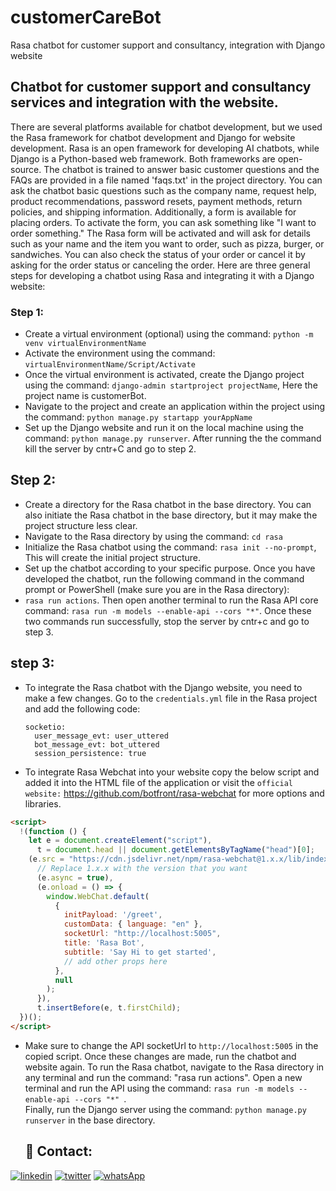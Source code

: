 # customerCareBot
Rasa chatbot for customer support and consultancy, integration with Django website
## Chatbot for customer support and consultancy services and integration with the website.
There are several platforms available for chatbot development, but we used the Rasa framework for chatbot development and 
Django for website development. Rasa is an open framework for developing AI chatbots, while Django is a Python-based web framework. Both frameworks are open-source.
The chatbot is trained to answer basic customer questions and the FAQs are provided in a file named 'faqs.txt' in the project 
directory. You can ask the chatbot basic questions such as the company name, request help, product recommendations, password
resets, payment methods, return policies, and shipping information. Additionally, a form is available for placing orders. 
To activate the form, you can ask something like "I want to order something." The Rasa form will be activated and will
ask for details such as your name and the item you want to order, such as pizza, burger, or sandwiches.
You can also check the status of your order or cancel it by asking for the order status or canceling the order.
Here are three general steps for developing a chatbot using Rasa and integrating it with a Django website:

### Step 1:
- Create a virtual environment (optional) using the command: `python -m venv virtualEnvironmentName`
- Activate the environment using the command: `virtualEnvironmentName/Script/Activate`
- Once the virtual environment is activated, create the Django project using the command: `django-admin startproject projectName`, Here the project name is customerBot.
- Navigate to the project and create an application within the project using the command: `python manage.py startapp yourAppName`
- Set up the Django website and run it on the local machine using the command: `python manage.py runserver`. After running the
  the command kill the server by cntr+C and go to step 2.

## Step 2:
- Create a directory for the Rasa chatbot in the base directory. You can also initiate the Rasa chatbot in the base directory,
  but it may make the project structure less clear.
- Navigate to the Rasa directory by using the command: `cd rasa`
- Initialize the Rasa chatbot using the command: `rasa init --no-prompt`, This will create the initial project structure.
- Set up the chatbot according to your specific purpose. Once you have developed the chatbot, run the following command
  in the command prompt or PowerShell (make sure you are in the Rasa directory):
- `rasa run actions`. Then open another terminal to run the Rasa API core command: `rasa run -m models --enable-api --cors "*"`.
  Once these two commands run successfully, stop the server by cntr+c and go to step 3.

## step 3:
- To integrate the Rasa chatbot with the Django website, you need to make a few changes. Go to the `credentials.yml` file in the
  Rasa project and add the following code:
  ```  
  socketio:  
    user_message_evt: user_uttered  
    bot_message_evt: bot_uttered  
    session_persistence: true
  ```
- To integrate Rasa Webchat into your website copy the below script and added it into the HTML file of the application
  or visit the `official website:` https://github.com/botfront/rasa-webchat for more options and libraries.


```html
<script>
  !(function () {
    let e = document.createElement("script"),
      t = document.head || document.getElementsByTagName("head")[0];
    (e.src = "https://cdn.jsdelivr.net/npm/rasa-webchat@1.x.x/lib/index.js"),
      // Replace 1.x.x with the version that you want
      (e.async = true),
      (e.onload = () => {
        window.WebChat.default(
          {
            initPayload: '/greet',
            customData: { language: "en" },
            socketUrl: "http://localhost:5005",
            title: 'Rasa Bot',
            subtitle: 'Say Hi to get started',
            // add other props here
          },
          null
        );
      }),
      t.insertBefore(e, t.firstChild);
  })();
</script>
```  
- Make sure to change the API socketUrl to `http://localhost:5005` in the copied script. Once these changes are made,
  run the chatbot and website again. To run the Rasa chatbot, navigate to the Rasa directory in any terminal and run
  the command: "rasa run actions". Open a new terminal and run the API using the command: `rasa run -m models --enable-api --cors "*" `.  
  Finally, run the Django server using the command: `python manage.py runserver` in the base directory.


  ## 🔗 Contact:
[![linkedin](https://img.shields.io/badge/linkedin-0A66C2?style=for-the-badge&logo=linkedin&logoColor=white)](https://www.linkedin.com/in/farhadmohmand66/)
[![twitter](https://img.shields.io/badge/twitter-1DA1F2?style=for-the-badge&logo=twitter&logoColor=white)](https://twitter.com/farhadMohmand66)
[![whatsApp](https://img.shields.io/badge/WhatsApp-1DA1F2?style=for-the-badge&logo=whatsApp&logoColor=white)](https://wa.me/03469869529?text=)
